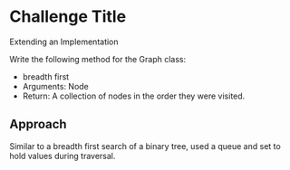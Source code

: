 # Challenge Title

Extending an Implementation

Write the following method for the Graph class:

- breadth first
- Arguments: Node
- Return: A collection of nodes in the order they were visited.

## Approach

Similar to a breadth first search of a binary tree, used a queue and set to hold values during traversal.
